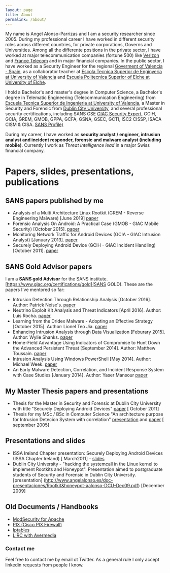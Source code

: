 ```yaml
---
layout: page
title: About
permalink: /about/
---
```



My name is Angel Alonso-Parrizas and I am a security researcher since 2005. During my professional career I have worked in different security roles across different countries, for private corporations, Governs and Universities.  Among all the differente positions in the private sector, I have worked at major telecommunication companies (fortune 500) like [Verizon](http://www.verizon.com) and [France Telecom](http://www.orange.com) and in major financial companies.
In the public sector, I have worked as a Security Engineer for the regional [Goverment of Valencia - Spain](http://www.gva.es), as a collaborator teacher at [Escola Tecnica Superior de Enginyeria at University of Valencia](http://etse.uv.es) and [Escuela Politecnica Superior of Elche at University of Elche](http://www.umh.es).


I hold a Bachelor's and master's degree in Computer Science, a Bachelor's degree in Telematic Engineering (Telecommunication Engineering) from [Escuela Tecnica Superior de Ingenieria at University of Valencia](http://www.uv.es), a Master in Security and Forensic from [Dublin City University](http://www.dcu.ie), and several professional security certifications, including SANS GSE [GIAC Security Expert](https://www.giac.org/certification/security-expert-gse), GCIH, GCIA, GREM, GMOB, GPPA, GCFA, GSNA, GSEC, GCTI, ISC2 CISSP, ISACA CISM & CISA. [SANS Profile)](https://www.giac.org/certified-professional/angel-alonso-parrizas/108653) 

During my career, I have worked as **security analyst / engineer, intrusion analyst and incident responder, forensic and malware analyst (including mobile)**. Currently I work as *Threat Intelligence lead* in a major Swiss financial company.

# Papers, slides, presentations, publications

## SANS papers published by me

+  Analysis of a Multi Architecture Linux Rootkit (GREM - Reverse Engineering Malware) [June 2019] [paper](https://www.sans.org/reading-room/whitepapers/reverseengineeringmalware/analysis-multi-architecture-ssh-linux-backdoor-39015)
+ Forensic Analysis On Android: A Practical Case (GMOB - GIAC Mobile Security) [October 2015]. [paper](https://www.sans.org/reading-room/whitepapers/mobile/forensic-analysis-android-practical-case-36317)
+ Monitoring Network Traffic for Android Devices (GCIA - GIAC Intrusion Analyst) [January 2013]. [paper](https://www.sans.org/reading-room/whitepapers/detection/monitoring-network-traffic-android-devices-34097)
+ Securely Deploying Android Device (GCIH - GIAC Incident Handling) [October 2011]. [paper](https://www.sans.org/reading-room/whitepapers/sysadmin/securely-deploying-android-devices-33799#page=1&zoom=auto,-13,792)



## SANS Gold Advisor papers
I am a **SANS gold Advisor** for the SANS institute. [https://www.giac.org/certifications/gold](SANS GOLD). These are the papers I've mentored so far:
+ Intrusion Detection Through Relationship Analysis [October 2016]. Author: Patrick Neise's. [paper](https://www.sans.org/reading-room/whitepapers/detection/intrusion-detection-relationship-analysis-37352)
+ Neutrino Exploit Kit Analysis and Threat Indicators  [April 2016]. Author: Luis Rocha. [paper](https://www.sans.org/reading-room/whitepapers/detection/neutrino-exploit-kit-analysis-threat-indicators-36892)
+ Learning from the Dridex Malware - Adopting an Effective Strategy [October 2015]. Author: Lionel Teo Jia. [paper](https://www.sans.org/reading-room/whitepapers/detection/learning-dridex-malware-adopting-effective-strategy-36397)
+ Enhancing Intrusion Analysis through Data Visualization [Feburary 2015]. Author: Wylie Shanks. [paper](https://www.sans.org/reading-room/whitepapers/detection/enhancing-intrusion-analysis-data-visualization-35757)
+ Home-Field Advantage Using Indicators of Compromise to Hunt Down the Advanced Persistent Threat [September 2014]. Author: Matthew Toussain. [paper](https://www.sans.org/reading-room/whitepapers/detection/home-field-advantage-indicators-compromise-hunt-down-advanced-persistent-threat-35462)
+ Intrusion Analysis Using Windows PowerShell [May 2014]. Author: Michael Week. [paper](https://www.sans.org/reading-room/whitepapers/detection/intrusion-analysis-windows-powershell-34585)
+  An Early Malware Detection, Correlation, and Incident Response System with Case Studies [January 2014]. Author: Yaser Mansour [paper](https://www.sans.org/reading-room/whitepapers/detection/early-malware-detection-correlation-incident-response-system-case-studies-34485)

 
## My Master Thesis papers and presentations
+ Thesis for the Master in Security and Forensic at Dublin City University with title "Securely Deploying Android Devices" [ paper](https://github.com/Angelill0/thesis/blob/master/MSSF-thesis.pdf) [ October 2011]
+ Thesis for my MSc / BSc in Computer Science "An architecture purpose for Intrusion Detecion System with correlation" [presentation](https://github.com/Angelill0/thesis/blob/master/aalonso-PFC-presentacion.pdf) and [paper](https://github.com/Angelill0/thesis/blob/master/aalonso-PFC.pdf) [ september 2005]

##  Presentations and slides
+ ISSA Ireland Chapter presentation: Securely Deploying Android Devices (ISSA Chapter Ireland) [ March2011] - [slides](https://www.slideshare.net/Angelill0/securely-deploying-android-device-issa-ireland)
+ Dublin City University -  "hacking the systemcall in the Linux kernel to implement Rootkits and Honeypot". Presentation aimed to postgraduate students of Security and Forensic in Dublin City University. [presentation] (http://www.angelalonso.es/doc-presentaciones/Rootkit&honeypot-aalonso-DCU-Dec09.pdf) [December 2009]



## Old Documents / Handbooks
+ [ModSecurity for Apache](https://github.com/Angelill0/manuals/blob/master/ModSecurity.pdf)
+ [PIX	(Cisco PIX Firewall)](https://github.com/Angelill0/manuals/blob/master/lirc.pdf)
+ [Iptables](https://github.com/Angelill0/manuals/blob/master/iptables.pdf)
+ [LIRC with Avermedia](https://github.com/Angelill0/manuals/blob/master/PIX.pdf)


### Contact me
Feel free to contact me by email ot Twitter.
As a general rule I only accept linkedin requests from people I know.

